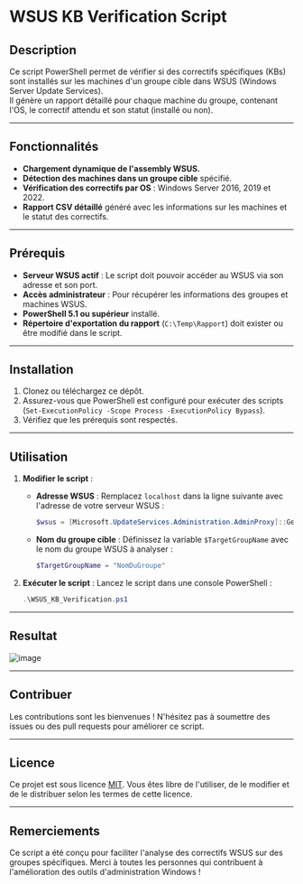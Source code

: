 # WSUS KB Verification Script

## Description
Ce script PowerShell permet de vérifier si des correctifs spécifiques (KBs) sont installés sur les machines d'un groupe cible dans WSUS (Windows Server Update Services).  
Il génère un rapport détaillé pour chaque machine du groupe, contenant l'OS, le correctif attendu et son statut (installé ou non).

---

## Fonctionnalités
- **Chargement dynamique de l'assembly WSUS.**
- **Détection des machines dans un groupe cible** spécifié.
- **Vérification des correctifs par OS** : Windows Server 2016, 2019 et 2022.
- **Rapport CSV détaillé** généré avec les informations sur les machines et le statut des correctifs.

---

## Prérequis
- **Serveur WSUS actif** : Le script doit pouvoir accéder au WSUS via son adresse et son port.
- **Accès administrateur** : Pour récupérer les informations des groupes et machines WSUS.
- **PowerShell 5.1 ou supérieur** installé.
- **Répertoire d'exportation du rapport** (`C:\Temp\Rapport`) doit exister ou être modifié dans le script.

---

## Installation
1. Clonez ou téléchargez ce dépôt.
2. Assurez-vous que PowerShell est configuré pour exécuter des scripts (`Set-ExecutionPolicy -Scope Process -ExecutionPolicy Bypass`).
3. Vérifiez que les prérequis sont respectés.

---

## Utilisation

1. **Modifier le script** : 
   - **Adresse WSUS** : Remplacez `localhost` dans la ligne suivante avec l'adresse de votre serveur WSUS :
     ```powershell
     $wsus = [Microsoft.UpdateServices.Administration.AdminProxy]::GetUpdateServer("localhost", $False, 8530)
     ```
   - **Nom du groupe cible** : Définissez la variable `$TargetGroupName` avec le nom du groupe WSUS à analyser :
     ```powershell
     $TargetGroupName = "NomDuGroupe"
     ```

2. **Exécuter le script** :
   Lancez le script dans une console PowerShell :
   ```powershell
   .\WSUS_KB_Verification.ps1

---

## Resultat

![image](https://github.com/user-attachments/assets/f3af67df-e248-4db8-9234-6e2381ab6d68)

---

## Contribuer

Les contributions sont les bienvenues ! N'hésitez pas à soumettre des issues ou des pull requests pour améliorer ce script.

---

## Licence

Ce projet est sous licence [MIT](LICENSE). Vous êtes libre de l'utiliser, de le modifier et de le distribuer selon les termes de cette licence.

---

## Remerciements

Ce script a été conçu pour faciliter l'analyse des correctifs WSUS sur des groupes spécifiques. Merci à toutes les personnes qui contribuent à l'amélioration des outils d'administration Windows !

